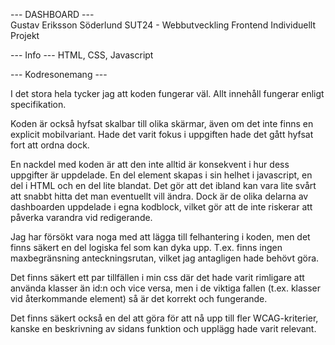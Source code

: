 
--- DASHBOARD ---<br>
Gustav Eriksson Söderlund
SUT24 - Webbutveckling Frontend
Individuellt Projekt

--- Info ---
HTML, CSS, Javascript

--- Kodresonemang ---


I det stora hela tycker jag att koden fungerar väl. Allt innehåll fungerar enligt specifikation. 

Koden är också hyfsat skalbar till olika skärmar, även om det inte finns en explicit mobilvariant. Hade det varit fokus i uppgiften hade det gått hyfsat fort att ordna dock. 

En nackdel med koden är att den inte alltid är konsekvent i hur dess uppgifter är uppdelade. En del element skapas i sin helhet i javascript, en del i HTML och en del
lite blandat. Det gör att det ibland kan vara lite svårt att snabbt hitta det man eventuellt vill ändra. 
Dock är de olika delarna av dashboarden uppdelade i egna kodblock, vilket gör att de inte riskerar att påverka varandra vid redigerande. 

Jag har försökt vara noga med att lägga till felhantering i koden, men det finns säkert en del logiska fel som kan dyka upp. T.ex. finns ingen maxbegränsning anteckningsrutan, vilket
jag antagligen hade behövt göra. 

Det finns säkert ett par tillfällen i min css där det hade varit rimligare att använda klasser än id:n och vice versa, men i de viktiga fallen (t.ex. klasser vid återkommande element)
så är det korrekt och fungerande. 

Det finns säkert också en del att göra för att nå upp till fler WCAG-kriterier, kanske en beskrivning av sidans funktion och upplägg hade varit relevant. 

